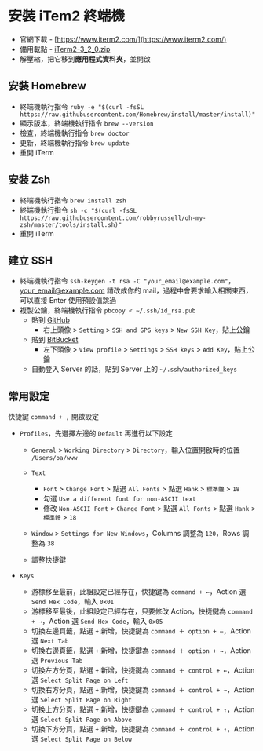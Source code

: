 # 安裝 iTem2 終端機

  * 官網下載 - [https://www.iterm2.com/](https://www.iterm2.com/)
  * 備用載點 - [iTerm2-3_2_0.zip](https://cdn.ioa.tw/MacEnvInit/iTerm2-3_2_0.zip)
  * 解壓縮，把它移到**應用程式資料夾**，並開啟

## 安裝 Homebrew

  * 終端機執行指令 `ruby -e "$(curl -fsSL https://raw.githubusercontent.com/Homebrew/install/master/install)"`
  * 顯示版本，終端機執行指令 `brew --version`
  * 檢查，終端機執行指令 `brew doctor`
  * 更新，終端機執行指令 `brew update`
  * 重開 iTerm

## 安裝 Zsh

  * 終端機執行指令 `brew install zsh`
  * 終端機執行指令 `sh -c "$(curl -fsSL https://raw.githubusercontent.com/robbyrussell/oh-my-zsh/master/tools/install.sh)"`
  * 重開 iTerm

## 建立 SSH

  * 終端機執行指令 `ssh-keygen -t rsa -C "your_email@example.com"`，your_email@example.com 請改成你的 mail，過程中會要求輸入相關東西，可以直接 Enter 使用預設值跳過
  * 複製公鑰，終端機執行指令 `pbcopy < ~/.ssh/id_rsa.pub`
    * 貼到 [GitHub](https://github.com/)
      * 右上頭像 > `Setting` > `SSH and GPG keys` > `New SSH Key`，貼上公鑰
    * 貼到 [BitBucket](https://bitbucket.org/)
      * 左下頭像 > `View profile` > `Settings` > `SSH keys` > `Add Key`，貼上公鑰
    * 自動登入 Server 的話，貼到 Server 上的 `~/.ssh/authorized_keys`

## 常用設定
快捷鍵 `command + ,` 開啟設定

  * `Profiles`，先選擇左邊的 `Default` 再進行以下設定
    * `General` > `Working Directory` > `Directory`，輸入位置開啟時的位置 `/Users/oa/www`
    * `Text` 
      * `Font` > `Change Font` > 點選 `All Fonts` > 點選 `Hank` > `標準體` > `18`
      * 勾選 `Use a different font for non-ASCII text`
      * 修改 `Non-ASCII Font` > `Change Font` > 點選 `All Fonts` > 點選 `Hank` > `標準體` > `18`
    
    * `Window` > `Settings for New Windows`，Columns 調整為 `120`，Rows 調整為 `38`
	
	* 調整快捷鍵

  * `Keys`
    * 游標移至最前，此組設定已經存在，快捷鍵為 `command + ←`，Action 選 `Send Hex Code`，輸入 `0x01`
    * 游標移至最後，此組設定已經存在，只要修改 Action，快捷鍵為 `command + →`，Action 選 `Send Hex Code`，輸入 `0x05`
    * 切換左邊頁籤，點選 `+` 新增，快捷鍵為 `command ＋ option + ←`，Action 選 `Next Tab`
    * 切換右邊頁籤，點選 `+` 新增，快捷鍵為 `command ＋ option + →`，Action 選 `Previous Tab`
    * 切換左方分頁，點選 `+` 新增，快捷鍵為 `command ＋ control + ←`，Action 選 `Select Split Page on Left`
    * 切換右方分頁，點選 `+` 新增，快捷鍵為 `command ＋ control + →`，Action 選 `Select Split Page on Right`
    * 切換上方分頁，點選 `+` 新增，快捷鍵為 `command ＋ control + ↑`，Action 選 `Select Split Page on Above`
    * 切換下方分頁，點選 `+` 新增，快捷鍵為 `command ＋ control + ↑`，Action 選 `Select Split Page on Below`

